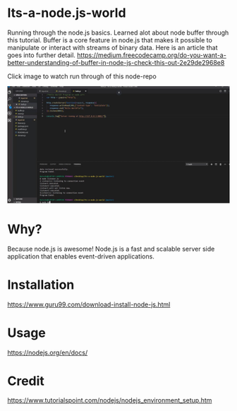 # Its-a-node.js-world

Running through the node.js basics. Learned alot about node buffer through this tutorial. Buffer is a core feature in node.js that makes it possible to manipulate or interact with streams of binary data. Here is an article that goes into further detail. https://medium.freecodecamp.org/do-you-want-a-better-understanding-of-buffer-in-node-js-check-this-out-2e29de2968e8 <br/>

Click image to watch run through of this node-repo

[![Watch the video](documentation/screenShot.JPG)](https://youtu.be/Ou2lrSxMkjQ)

# Why? 

Because node.js is awesome! Node.js is a fast and scalable server side application that enables event-driven applications. 

# Installation 

https://www.guru99.com/download-install-node-js.html

# Usage

https://nodejs.org/en/docs/

# Credit

https://www.tutorialspoint.com/nodejs/nodejs_environment_setup.htm